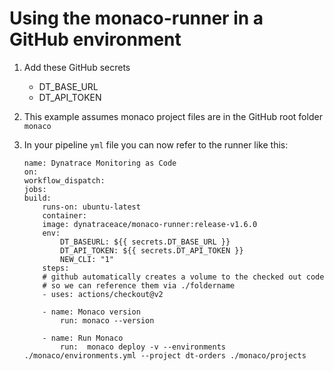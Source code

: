 # Using the monaco-runner in a GitHub environment

1. Add these GitHub secrets
    * DT_BASE_URL
    * DT_API_TOKEN 

1. This example assumes monaco project files are in the GitHub root folder `monaco`

1. In your pipeline `yml` file you can now refer to the runner like this:
    ```
    name: Dynatrace Monitoring as Code
    on:
    workflow_dispatch:
    jobs:
    build:
        runs-on: ubuntu-latest
        container:
        image: dynatraceace/monaco-runner:release-v1.6.0
        env:
            DT_BASEURL: ${{ secrets.DT_BASE_URL }}
            DT_API_TOKEN: ${{ secrets.DT_API_TOKEN }}
            NEW_CLI: "1"
        steps:
        # github automatically creates a volume to the checked out code
        # so we can reference them via ./foldername
        - uses: actions/checkout@v2
        
        - name: Monaco version
            run: monaco --version 

        - name: Run Monaco
            run:  monaco deploy -v --environments ./monaco/environments.yml --project dt-orders ./monaco/projects
    ```